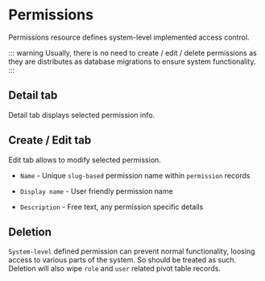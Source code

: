 # Permissions

Permissions resource defines system-level implemented access control.

::: warning
Usually, there is no need to create / edit / delete permissions as they are distributes as database migrations to ensure system functionality.
:::

## Detail tab

Detail tab displays selected permission info.

## Create / Edit tab

Edit tab allows to modify selected permission.

- `Name` - Unique `slug-based` permission name within `permission` records

- `Display name` - User friendly permission name

- `Description` - Free text, any permission specific details

## Deletion

`System-level` defined permission can prevent normal functionality, loosing access to various parts of the system. So should be treated as such. Deletion will also wipe `role` and `user` related pivot table records.
